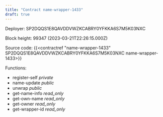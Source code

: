 ```yaml
---
title: "Contract name-wrapper-1433"
draft: true
---
```

Deployer: SP2DQQS1E8QAVDDVWZKCABRY0YFKKA6S7M5K03NXC


 



Block height: 99347 (2023-03-21T22:26:15.000Z)

Source code: {{<contractref "name-wrapper-1433" SP2DQQS1E8QAVDDVWZKCABRY0YFKKA6S7M5K03NXC name-wrapper-1433>}}

Functions:

* register-self _private_
* name-update _public_
* unwrap _public_
* get-name-info _read_only_
* get-own-name _read_only_
* get-owner _read_only_
* get-wrapper-id _read_only_
